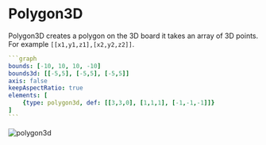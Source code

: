 # Polygon3D

Polygon3D creates a polygon on the 3D board it takes an array of 3D points. For example `[[x1,y1,z1],[x2,y2,z2]]`.

````yaml
```graph
bounds: [-10, 10, 10, -10]
bounds3d: [[-5,5], [-5,5], [-5,5]]
axis: false
keepAspectRatio: true
elements: [
	{type: polygon3d, def: [[3,3,0], [1,1,1], [-1,-1,-1]]}
]
```
````

![polygon3d](imgs/Polygon3D-graph-1.png)

